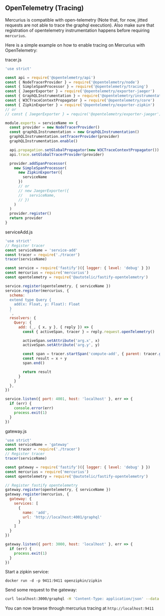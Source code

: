 
## OpenTelemetry (Tracing)

Mercurius is compatible with open-telemetry (Note that, for now, jitted requests are not able to trace the graphql execution). Also make sure that registration of opentelemetry instrumentation happens before requiring `mercurius`.

Here is a simple example on how to enable tracing on Mercurius with OpenTelemetry:

tracer.js

```js
'use strict'

const api = require('@opentelemetry/api')
const { NodeTracerProvider } = require('@opentelemetry/node')
const { SimpleSpanProcessor } = require('@opentelemetry/tracing')
const { JaegerExporter } = require('@opentelemetry/exporter-jaeger')
const { GraphQLInstrumentation } = require('@opentelemetry/instrumentation-graphql')
const { W3CTraceContextPropagator } = require('@opentelemetry/core')
const { ZipkinExporter } = require('@opentelemetry/exporter-zipkin')
// or
// const { JaegerExporter } = require('@opentelemetry/exporter-jaeger')

module.exports = serviceName => {
  const provider = new NodeTracerProvider()
  const graphQLInstrumentation = new GraphQLInstrumentation()
  graphQLInstrumentation.setTracerProvider(provider)
  graphQLInstrumentation.enable()

  api.propagation.setGlobalPropagator(new W3CTraceContextPropagator())
  api.trace.setGlobalTracerProvider(provider)

  provider.addSpanProcessor(
    new SimpleSpanProcessor(
      new ZipkinExporter({
        serviceName
      })
      // or 
      // new JaegerExporter({
      //   serviceName,
      // })
    )
  )
  provider.register()
  return provider
}
```

serviceAdd.js

```js
'use strict'
// Register tracer
const serviceName = 'service-add'
const tracer = require('./tracer')
tracer(serviceName)

const service = require('fastify')({ logger: { level: 'debug' } })
const mercurius = require('mercurius')
const opentelemetry = require('@autotelic/fastify-opentelemetry')

service.register(opentelemetry, { serviceName })
service.register(mercurius, {
  schema: `
  extend type Query {
    add(x: Float, y: Float): Float
  }
  `,
  resolvers: {
    Query: {
      add: (_, { x, y }, { reply }) => {
        const { activeSpan, tracer } = reply.request.openTelemetry()

        activeSpan.setAttribute('arg.x', x)
        activeSpan.setAttribute('arg.y', y)

        const span = tracer.startSpan('compute-add', { parent: tracer.getCurrentSpan() })
        const result = x + y
        span.end()

        return result
      }
    }
  },
})

service.listen({ port: 4001, host: 'localhost' }, err => {
  if (err) {
    console.error(err)
    process.exit(1)
  }
})
```

gateway.js

```js
'use strict'
const serviceName = 'gateway'
const tracer = require('./tracer')
// Register tracer
tracer(serviceName)

const gateway = require('fastify')({ logger: { level: 'debug' } })
const mercurius = require('mercurius')
const opentelemetry = require('@autotelic/fastify-opentelemetry')

// Register fastify opentelemetry
gateway.register(opentelemetry, { serviceName })
gateway.register(mercurius, {
  gateway: {
    services: [
      {
        name: 'add',
        url: 'http://localhost:4001/graphql'
      }
    ]
  }
})

gateway.listen({ port: 3000, host: 'localhost' }, err => {
  if (err) {
    process.exit(1)
  }
})
```

Start a zipkin service:

```
docker run -d -p 9411:9411 openzipkin/zipkin
```

Send some request to the gateway:

```bash
curl localhost:3000/graphql -H 'Content-Type: application/json' --data '{"query":"{ add(x: 1, y: 2) }"}'
```

You can now browse through mercurius tracing at `http://localhost:9411`
